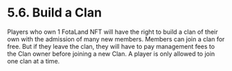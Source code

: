 # 5.6. Build a Clan

Players who own 1 FotaLand NFT will have the right to build a clan of their own with the admission of many new members. Members can join a clan for free. But if they leave the clan, they will have to pay management fees to the Clan owner before joining a new Clan. A player is only allowed to join one clan at a time.
